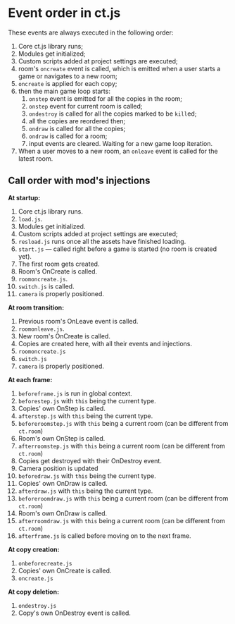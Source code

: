 # Event order in ct.js

These events are always executed in the following order:

1. Core ct.js library runs;
1. Modules get initialized;
1. Custom scripts added at project settings are executed;
1. room's `oncreate` event is called, which is emitted when a user starts a game or navigates to a new room;
1. `oncreate` is applied for each copy;
1. then the main game loop starts:
    1. `onstep` event is emitted for all the copies in the room;
    1. `onstep` event for current room is called;
    1. `ondestroy` is called for all the copies marked to be `kill`ed;
    1. all the copies are reordered then;
    1. `ondraw` is called for all the copies;
    1. `ondraw` is called for a room;
    1. input events are cleared. Waiting for a new game loop iteration.
1. When a user moves to a new room, an `onleave` event is called for the latest room.

## Call order with mod's injections

**At startup:**

1. Core ct.js library runs.
1. `load.js`.
1. Modules get initialized.
1. Custom scripts added at project settings are executed;
1. `resload.js` runs once all the assets have finished loading.
1. `start.js` — called right before a game is started (no room is created yet).
1. The first room gets created.
1. Room's OnCreate is called.
1. `roomoncreate.js`.
1. `switch.js` is called.
1. `camera` is properly positioned.

**At room transition:**

1. Previous room's OnLeave event is called.
1. `roomonleave.js`.
1. New room's OnCreate is called.
1. Copies are created here, with all their events and injections.
1. `roomoncreate.js`
1. `switch.js`
1. `camera` is properly positioned.

**At each frame:**

1. `beforeframe.js` is run in global context.
1. `beforestep.js` with `this` being the current type.
1. Copies' own OnStep is called.
1. `afterstep.js` with `this` being the current type.
1. `beforeroomstep.js` with `this` being a current room (can be different from `ct.room`)
1. Room's own OnStep is called.
1. `afterroomstep.js` with `this` being a current room (can be different from `ct.room`)
1. Copies get destroyed with their OnDestroy event.
1. Camera position is updated
1. `beforedraw.js` with `this` being the current type.
1. Copies' own OnDraw is called.
1. `afterdraw.js` with `this` being the current type.
1. `beforeroomdraw.js` with `this` being a current room (can be different from `ct.room`)
1. Room's own OnDraw is called.
1. `afterroomdraw.js` with `this` being a current room (can be different from `ct.room`)
1. `afterframe.js` is called before moving on to the next frame.

**At copy creation:**

1. `onbeforecreate.js`
1. Copies' own OnCreate is called.
1. `oncreate.js`

**At copy deletion:**

1. `ondestroy.js`
1. Copy's own OnDestroy event is called.